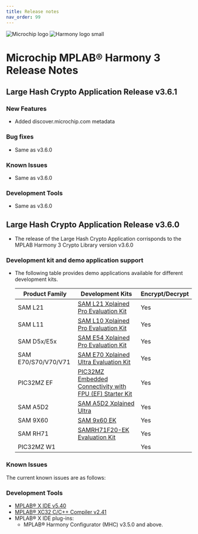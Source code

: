 ```yaml
---
title: Release notes
nav_order: 99
---
```


![Microchip logo](https://raw.githubusercontent.com/wiki/Microchip-MPLAB-Harmony/Microchip-MPLAB-Harmony.github.io/images/microchip_logo.png)
![Harmony logo small](https://raw.githubusercontent.com/wiki/Microchip-MPLAB-Harmony/Microchip-MPLAB-Harmony.github.io/images/microchip_mplab_harmony_logo_small.png)

# Microchip MPLAB® Harmony 3 Release Notes

## Large Hash Crypto Application Release v3.6.1

### New Features
- Added discover.microchip.com metadata

### Bug fixes
- Same as v3.6.0

### Known Issues
- Same as v3.6.0

### Development Tools
- Same as v3.6.0

## Large Hash Crypto Application Release v3.6.0

- The release of the Large Hash Crypto Application corrisponds to the MPLAB Harmony 3 Crypto Library version v3.6.0

### Development kit and demo application support
- The following table provides demo applications available for different development kits.

    | Product Family                    | Development Kits                                                                                                                                  | Encrypt/Decrypt                    |
    | ------------------------------    | ---------------------------------------------------                                                                                               | ---------------- | 
    | SAM L21                           | [SAM L21 Xplained Pro Evaluation Kit](https://www.microchip.com/developmenttools/ProductDetails/ATSAML21-XPRO-B)                                  | Yes        |
    | SAM L11                           | [SAM L10 Xplained Pro Evaluation Kit](https://www.microchip.com/developmenttools/ProductDetails/PartNO/DM320205)                                         | Yes        |
    | SAM D5x/E5x                       | [SAM E54 Xplained Pro Evaluation Kit](https://www.microchip.com/developmenttools/ProductDetails/ATSAME54-XPRO)                                    | Yes        |
    | SAM E70/S70/V70/V71               | [SAM E70 Xplained Ultra Evaluation Kit](https://www.microchip.com/DevelopmentTools/ProductDetails.aspx?PartNO=ATSAME70-XULT)                      | Yes        |
    | PIC32MZ EF                        | [PIC32MZ Embedded Connectivity with FPU (EF) Starter Kit](https://www.microchip.com/Developmenttools/ProductDetails/Dm320007)                     | Yes        |
    | SAM A5D2                          | [SAM A5D2 Xplained Ultra](https://www.microchip.com/developmenttools/ProductDetails/PartNO/ATSAMA5D2C-XULT)                   | Yes               |
    | SAM 9X60                          | [SAM 9x60 EK](https://www.microchip.com/developmenttools/ProductDetails/PartNO/DT100126)                                           | Yes               |
    | SAM RH71                          | [SAMRH71F20-EK Evaluation Kit](https://www.microchip.com/DevelopmentTools/ProductDetails/PartNO/SAMRH71F20-EK)                                                                                                                                      | Yes               |
    | PIC32MZ W1                        |                                                                                                                                                   | Yes               |

### Known Issues

The current known issues are as follows:



### Development Tools

* [MPLAB® X IDE v5.40](https://www.microchip.com/mplab/mplab-x-ide)
* [MPLAB® XC32 C/C++ Compiler v2.41](https://www.microchip.com/mplab/compilers)
* MPLAB® X IDE plug-ins:
    * MPLAB® Harmony Configurator (MHC) v3.5.0 and above.
